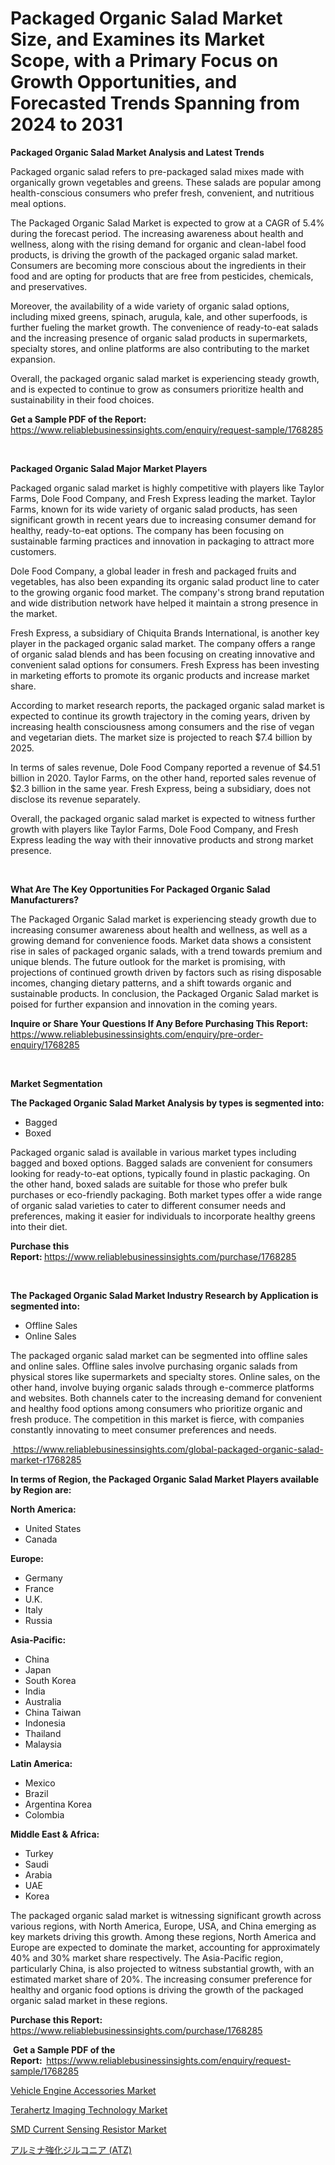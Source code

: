 <p><h1>Packaged Organic Salad Market Size, and Examines its Market Scope, with a Primary Focus on Growth Opportunities, and Forecasted Trends Spanning from 2024 to 2031</h1></p><p><strong>Packaged Organic Salad Market Analysis and Latest Trends</strong></p>
<p><p>Packaged organic salad refers to pre-packaged salad mixes made with organically grown vegetables and greens. These salads are popular among health-conscious consumers who prefer fresh, convenient, and nutritious meal options.</p><p>The Packaged Organic Salad Market is expected to grow at a CAGR of 5.4% during the forecast period. The increasing awareness about health and wellness, along with the rising demand for organic and clean-label food products, is driving the growth of the packaged organic salad market. Consumers are becoming more conscious about the ingredients in their food and are opting for products that are free from pesticides, chemicals, and preservatives.</p><p>Moreover, the availability of a wide variety of organic salad options, including mixed greens, spinach, arugula, kale, and other superfoods, is further fueling the market growth. The convenience of ready-to-eat salads and the increasing presence of organic salad products in supermarkets, specialty stores, and online platforms are also contributing to the market expansion.</p><p>Overall, the packaged organic salad market is experiencing steady growth, and is expected to continue to grow as consumers prioritize health and sustainability in their food choices.</p></p>
<p><strong>Get a Sample PDF of the Report:&nbsp;</strong> <a href="https://www.reliablebusinessinsights.com/enquiry/request-sample/1768285">https://www.reliablebusinessinsights.com/enquiry/request-sample/1768285</a></p>
<p>&nbsp;</p>
<p><strong>Packaged Organic Salad Major Market Players</strong></p>
<p><p>Packaged organic salad market is highly competitive with players like Taylor Farms, Dole Food Company, and Fresh Express leading the market. Taylor Farms, known for its wide variety of organic salad products, has seen significant growth in recent years due to increasing consumer demand for healthy, ready-to-eat options. The company has been focusing on sustainable farming practices and innovation in packaging to attract more customers.</p><p>Dole Food Company, a global leader in fresh and packaged fruits and vegetables, has also been expanding its organic salad product line to cater to the growing organic food market. The company's strong brand reputation and wide distribution network have helped it maintain a strong presence in the market.</p><p>Fresh Express, a subsidiary of Chiquita Brands International, is another key player in the packaged organic salad market. The company offers a range of organic salad blends and has been focusing on creating innovative and convenient salad options for consumers. Fresh Express has been investing in marketing efforts to promote its organic products and increase market share.</p><p>According to market research reports, the packaged organic salad market is expected to continue its growth trajectory in the coming years, driven by increasing health consciousness among consumers and the rise of vegan and vegetarian diets. The market size is projected to reach $7.4 billion by 2025.</p><p>In terms of sales revenue, Dole Food Company reported a revenue of $4.51 billion in 2020. Taylor Farms, on the other hand, reported sales revenue of $2.3 billion in the same year. Fresh Express, being a subsidiary, does not disclose its revenue separately.</p><p>Overall, the packaged organic salad market is expected to witness further growth with players like Taylor Farms, Dole Food Company, and Fresh Express leading the way with their innovative products and strong market presence.</p></p>
<p>&nbsp;</p>
<p><strong>What Are The Key Opportunities For Packaged Organic Salad Manufacturers?</strong></p>
<p><p>The Packaged Organic Salad market is experiencing steady growth due to increasing consumer awareness about health and wellness, as well as a growing demand for convenience foods. Market data shows a consistent rise in sales of packaged organic salads, with a trend towards premium and unique blends. The future outlook for the market is promising, with projections of continued growth driven by factors such as rising disposable incomes, changing dietary patterns, and a shift towards organic and sustainable products. In conclusion, the Packaged Organic Salad market is poised for further expansion and innovation in the coming years.</p></p>
<p><strong>Inquire or Share Your Questions If Any Before Purchasing This Report:</strong> <a href="https://www.reliablebusinessinsights.com/enquiry/pre-order-enquiry/1768285">https://www.reliablebusinessinsights.com/enquiry/pre-order-enquiry/1768285</a></p>
<p>&nbsp;</p>
<p><strong>Market Segmentation</strong></p>
<p><strong>The Packaged Organic Salad Market Analysis by types is segmented into:</strong></p>
<p><ul><li>Bagged</li><li>Boxed</li></ul></p>
<p><p>Packaged organic salad is available in various market types including bagged and boxed options. Bagged salads are convenient for consumers looking for ready-to-eat options, typically found in plastic packaging. On the other hand, boxed salads are suitable for those who prefer bulk purchases or eco-friendly packaging. Both market types offer a wide range of organic salad varieties to cater to different consumer needs and preferences, making it easier for individuals to incorporate healthy greens into their diet.</p></p>
<p><strong>Purchase this Report:&nbsp;</strong><a href="https://www.reliablebusinessinsights.com/purchase/1768285">https://www.reliablebusinessinsights.com/purchase/1768285</a></p>
<p>&nbsp;</p>
<p><strong>The Packaged Organic Salad Market Industry Research by Application is segmented into:</strong></p>
<p><ul><li>Offline Sales</li><li>Online Sales</li></ul></p>
<p><p>The packaged organic salad market can be segmented into offline sales and online sales. Offline sales involve purchasing organic salads from physical stores like supermarkets and specialty stores. Online sales, on the other hand, involve buying organic salads through e-commerce platforms and websites. Both channels cater to the increasing demand for convenient and healthy food options among consumers who prioritize organic and fresh produce. The competition in this market is fierce, with companies constantly innovating to meet consumer preferences and needs.</p></p>
<p><a href="https://www.reliablebusinessinsights.com/global-packaged-organic-salad-market-r1768285">&nbsp;https://www.reliablebusinessinsights.com/global-packaged-organic-salad-market-r1768285</a></p>
<p><strong>In terms of Region, the Packaged Organic Salad Market Players available by Region are:</strong></p>
<p>
    <p> <strong> North America: </strong>
        <ul>
            <li>United States</li>
            <li>Canada</li>
        </ul>
        </p> 
    <p> <strong> Europe: </strong>
        <ul>
            <li>Germany</li>
            <li>France</li>
            <li>U.K.</li>
            <li>Italy</li>
            <li>Russia</li>
        </ul>
        </p> 
    <p> <strong> Asia-Pacific: </strong>
        <ul>
            <li>China</li>
            <li>Japan</li>
            <li>South Korea</li>
            <li>India</li>
            <li>Australia</li>
            <li>China Taiwan</li>
            <li>Indonesia</li>
            <li>Thailand</li>
            <li>Malaysia</li>
        </ul>
        </p> 
    <p> <strong> Latin America: </strong>
        <ul>
            <li>Mexico</li>
            <li>Brazil</li>
            <li>Argentina Korea</li>
            <li>Colombia</li>
        </ul>
        </p> 
    <p> <strong> Middle East & Africa: </strong>
        <ul>
            <li>Turkey</li>
            <li>Saudi</li>
            <li>Arabia</li>
            <li>UAE</li>
            <li>Korea</li>
        </ul>
    </p>
    </p>
<p><p>The packaged organic salad market is witnessing significant growth across various regions, with North America, Europe, USA, and China emerging as key markets driving this growth. Among these regions, North America and Europe are expected to dominate the market, accounting for approximately 40% and 30% market share respectively. The Asia-Pacific region, particularly China, is also projected to witness substantial growth, with an estimated market share of 20%. The increasing consumer preference for healthy and organic food options is driving the growth of the packaged organic salad market in these regions.</p></p>
<p><strong>Purchase this Report: </strong><a href="https://www.reliablebusinessinsights.com/purchase/1768285">https://www.reliablebusinessinsights.com/purchase/1768285</a></p>
<p>&nbsp;<strong>Get a Sample PDF of the Report:&nbsp;&nbsp;</strong><a href="https://www.reliablebusinessinsights.com/enquiry/request-sample/1768285">https://www.reliablebusinessinsights.com/enquiry/request-sample/1768285</a></p>
<p><strong></strong></p>
<p><p><a href="https://github.com/lbird53714/Market-Research-Report-List-5/blob/main/vehicle-engine-accessories-market.md">Vehicle Engine Accessories Market</a></p><p><a href="https://issuu.com/reportprime-2/docs/terahertz-imaging-technology-market-size-2030.pptx">Terahertz Imaging Technology Market</a></p><p><a href="https://github.com/Krdamani25/Market-Research-Report-List-1/blob/main/smd-current-sensing-resistor-market.md">SMD Current Sensing Resistor Market</a></p><p><a href="https://github.com/BoydYundt1/Market-Research-Report-List-1/blob/main/5184060151168.md">アルミナ強化ジルコニア (ATZ)</a></p></p>